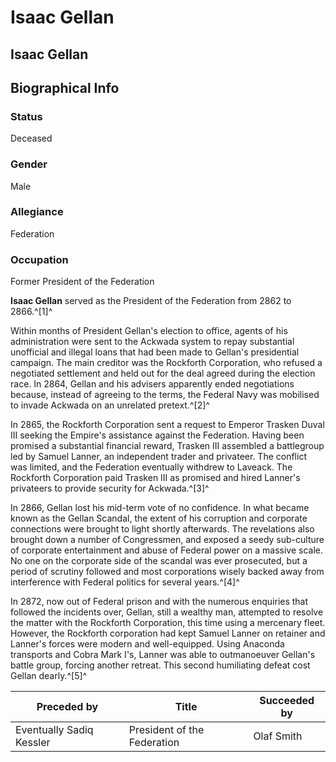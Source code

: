 # Isaac Gellan
## Isaac Gellan

		

## Biographical Info

### Status

Deceased

### Gender

Male

### Allegiance

Federation

### Occupation

Former President of the Federation

**Isaac Gellan** served as the President of the Federation from 2862 to 2866.^[1]^

Within months of President Gellan's election to office, agents of his administration were sent to the Ackwada system to repay substantial unofficial and illegal loans that had been made to Gellan's presidential campaign. The main creditor was the Rockforth Corporation, who refused a negotiated settlement and held out for the deal agreed during the election race. In 2864, Gellan and his advisers apparently ended negotiations because, instead of agreeing to the terms, the Federal Navy was mobilised to invade Ackwada on an unrelated pretext.^[2]^

In 2865, the Rockforth Corporation sent a request to Emperor Trasken Duval III seeking the Empire's assistance against the Federation. Having been promised a substantial financial reward, Trasken III assembled a battlegroup led by Samuel Lanner, an independent trader and privateer. The conflict was limited, and the Federation eventually withdrew to Laveack. The Rockforth Corporation paid Trasken III as promised and hired Lanner's privateers to provide security for Ackwada.^[3]^

In 2866, Gellan lost his mid-term vote of no confidence. In what became known as the Gellan Scandal, the extent of his corruption and corporate connections were brought to light shortly afterwards. The revelations also brought down a number of Congressmen, and exposed a seedy sub-culture of corporate entertainment and abuse of Federal power on a massive scale. No one on the corporate side of the scandal was ever prosecuted, but a period of scrutiny followed and most corporations wisely backed away from interference with Federal politics for several years.^[4]^

In 2872, now out of Federal prison and with the numerous enquiries that followed the incidents over, Gellan, still a wealthy man, attempted to resolve the matter with the Rockforth Corporation, this time using a mercenary fleet. However, the Rockforth corporation had kept Samuel Lanner on retainer and Lanner's forces were modern and well-equipped. Using Anaconda transports and Cobra Mark I's, Lanner was able to outmanoeuver Gellan's battle group, forcing another retreat. This second humiliating defeat cost Gellan dearly.^[5]^

| **Preceded by** | **Title** | **Succeeded by** |
| --- | --- | --- |
| Eventually Sadiq Kessler | President of the Federation | Olaf Smith |